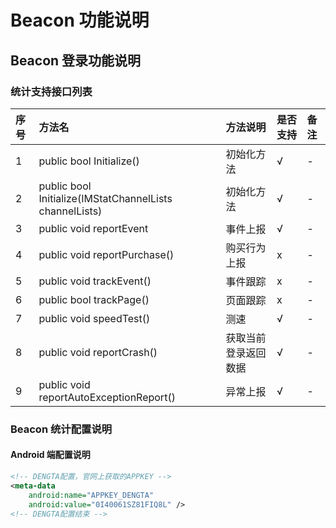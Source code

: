 # Beacon 功能说明

## Beacon 登录功能说明

### 统计支持接口列表

| 序号 | 方法名 | 方法说明 | 是否支持 | 备注 |
| :--- | :--- | :--- | :--- | :--- |
| 1 | public bool Initialize\(\) | 初始化方法 | √ | - |
| 2 | public bool Initialize\(IMStatChannelLists channelLists\) | 初始化方法 | √ | - |
| 3 | public void reportEvent | 事件上报 | √ | - |
| 4 | public void reportPurchase\(\) | 购买行为上报 | x | - |
| 5 | public void trackEvent\(\) | 事件跟踪 | x | - |
| 6 | public bool trackPage\(\) | 页面跟踪 | x | - |
| 7 | public void speedTest\(\) | 测速 | √ | - |
| 8 | public void reportCrash\(\) | 获取当前登录返回数据 | √ | - |
| 9 | public void reportAutoExceptionReport\(\) | 异常上报 | √ | - |

### Beacon 统计配置说明

#### Android 端配置说明

```xml
<!-- DENGTA配置，官网上获取的APPKEY --> 
<meta-data
    android:name="APPKEY_DENGTA"
    android:value="0I40061SZ81FIQ8L" />
<!-- DENGTA配置结束 -->
```


